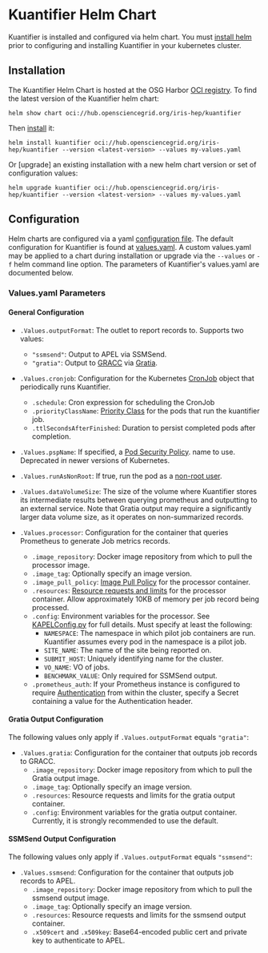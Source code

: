 # Kuantifier Helm Chart

Kuantifier is installed and configured via helm chart. You must [install helm](https://helm.sh/docs/intro/install/) prior to 
configuring and installing Kuantifier in your kubernetes cluster.

## Installation
The Kuantifier Helm Chart is hosted at the OSG Harbor [OCI registry](https://helm.sh/docs/topics/registries/). To find the latest version of 
the Kuantifier helm chart:
    
    helm show chart oci://hub.opensciencegrid.org/iris-hep/kuantifier

Then [install](https://helm.sh/docs/helm/helm_install/) it:

    helm install kuantifier oci://hub.opensciencegrid.org/iris-hep/kuantifier --version <latest-version> --values my-values.yaml

Or [upgrade] an existing installation with a new helm chart version or set of configuration values:

    helm upgrade kuantifier oci://hub.opensciencegrid.org/iris-hep/kuantifier --version <latest-version> --values my-values.yaml

## Configuration

Helm charts are configured via a yaml [configuration file](https://helm.sh/docs/chart_template_guide/values_files/). The default
configuration for Kuantifier is found at [values.yaml](./values.yaml). A custom values.yaml may be applied to a chart during
installation or upgrade via the `--values` or `-f` helm command line option. The parameters of Kuantifier's values.yaml are documented
below.

### Values.yaml Parameters

#### General Configuration
* `.Values.outputFormat`: The outlet to report records to. Supports two values:
  * `"ssmsend"`: Output to APEL via SSMSend.
  * `"gratia"`: Output to [GRACC](https://gracc.opensciencegrid.org/) via 
    [Gratia](https://github.com/opensciencegrid/gratia-probe/).
* `.Values.cronjob`: Configuration for the Kubernetes [CronJob](https://kubernetes.io/docs/concepts/workloads/controllers/cron-jobs/)
  object that periodically runs Kuantifier.
  * `.schedule`: Cron expression for scheduling the CronJob
  * `.priorityClassName`: [Priority Class](https://kubernetes.io/docs/concepts/scheduling-eviction/pod-priority-preemption/) for the
    pods that run the kuantifier job.
  * `.ttlSecondsAfterFinished`: Duration to persist completed pods after completion. 
* `.Values.pspName`: If specified, a [Pod Security Policy](https://kubernetes.io/docs/concepts/security/pod-security-policy/).
    name to use. Deprecated in newer versions of Kubernetes.
* `.Values.runAsNonRoot`: If true, run the pod as a [non-root user](https://kubernetes.io/docs/concepts/security/pod-security-standards/).

* `.Values.dataVolumeSize`: The size of the volume where Kuantifier stores its intermediate results between querying prometheus
  and outputting to an external service. Note that Gratia output may require a significantly larger data volume size, as it operates
  on non-summarized records.

* `.Values.processor`: Configuration for the container that queries Prometheus to generate Job metrics records.
  * `.image_repository`: Docker image repository from which to pull the processor image.
  * `.image_tag`: Optionally specify an image version.
  * `.image_pull_policy`: [Image Pull Policy](https://kubernetes.io/docs/concepts/containers/images/#image-pull-policy) for the processor container.
  * `.resources`: [Resource requests and limits](https://kubernetes.io/docs/concepts/configuration/manage-resources-containers/) for
   the processor container. Allow approximately 10KB of memory per job record being processed.
  * `.config`: Environment variables for the processor. See [KAPELConfig.py](../python/KAPELConfig.py) for full details. 
  Must specify at least the following:
    * `NAMESPACE`: The namespace in which pilot job containers are run. Kuantifier assumes every pod in the namespace is a pilot job.
    * `SITE_NAME`: The name of the site being reported on.
    * `SUBMIT_HOST`: Uniquely identifying name for the cluster.
    * `VO_NAME`: VO of jobs.
    * `BENCHMARK_VALUE`: Only required for SSMSend output.
  * `.prometheus_auth`: If your Prometheus instance is configured to require [Authentication](https://prometheus.io/docs/prometheus/latest/configuration/https/)
    from within the cluster, specify a Secret containing a value for the Authentication header.
 
#### Gratia Output Configuration

The following values only apply if `.Values.outputFormat` equals `"gratia"`:

* `.Values.gratia`: Configuration for the container that outputs job records to GRACC.
  * `.image_repository`: Docker image repository from which to pull the Gratia output image.
  * `.image_tag`: Optionally specify an image version.
  * `.resources`: Resource requests and limits for the gratia output container.
  * `.config`: Environment variables for the gratia output container. Currently, it is strongly recommended to use the default.

#### SSMSend Output Configuration

The following values only apply if `.Values.outputFormat` equals `"ssmsend"`:

* `.Values.ssmsend`: Configuration for the container that outputs job records to APEL.
  * `.image_repository`: Docker image repository from which to pull the ssmsend output image.
  * `.image_tag`: Optionally specify an image version.
  * `.resources`: Resource requests and limits for the ssmsend output container.
  * `.x509cert` and `.x509key`: Base64-encoded public cert and private key to authenticate to APEL.

